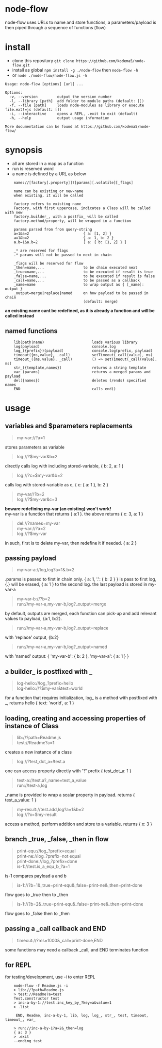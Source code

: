 # node-flow

node-flow uses URLs to name and store functions, a parameters/payload is then piped through a sequence of functions (flow)

# install

* clone this repository ```git clone https://github.com/kodema5/node-flow.git```
* install as global ```npm install -g ./node-flow``` then ```node-flow -h```
* or ```node ./node-flow/node-flow.js -h```

```
Usage: node-flow [options] [url] ...

Options:
  -v, --version         output the version number
  -l, --library [path]  add folder to module paths (default: [])
  -f, --file [path]     loads node-modules as library or execute file.ext!=js (default: [])
  -i, --interactive     opens a REPL, .exit to exit (default)
  -h, --help            output usage information

More documentation can be found at https://github.com/kodema5/node-flow/
```

# synopsis

* all are stored in a map as a function
* run is reserved word
* a name is defined by a URL as below

```
    name://[factory[.property]]?[params][.volatile][_flags]

    name can be existing or new-name
    when existing, it will be called

    factory refers to existing name
    Factory, with first uppercase, indicates a Class will be called with new
    factory.builder_, with a postfix_ will be called
    factory.method/property, will be wrapped in a function

    params parsed from from query-string
    a=1&a=2                         { a: [1, 2] }
    a=1&b=2                         { a: 1, b: 2 }
    a.b=1&a.b=2                     { a: { b: [1, 2] } }

    _* are reserved for flags
    .* params will not be passed to next in chain

    _flags will be reserved for flow
    _then=name,...                  to be chain executed next
    _true=name,...                  to be executed if result is true
    _false=name,...                 to be executed if result is false
    _call=name,...                  to be passed as a callback
    _name=name                      to wrap output as { [_name]: output }
    _output=merge|replace|named     on how payload to be passed in chain
                                    (default: merge)

```

**an existing name cant be redefined, as it is already a function and will be called instead**

## named functions

```
    lib(path|name)                      loads various library
    log(payload)                        console.log
    log_({prefix})(payload)             console.log(prefix, payload)
    timeout({ms,value}, _call)          setTimeout(_call(value), ms)
    timeout_({ms,value}, _call)         () => setTimeout(_call(value), ms)
    str_({template,names})              returns a string template
    var_(params)                        returns a merged params and payload
    del({names})                        deletes (/ends) specified names
    END                                 calls end()

```

# usage

## variables and $parameters replacements

> my-var://?a=1

stores parameters as variable

> log://?$my-var&b=2

directly calls log with including stored-variable,
{ b: 2, a: 1 }

> log://?c=$my-var&b=2

calls log with stored-variable as c,
{ c: { a: 1 }, b: 2 }

> my-var//?b=2
\
> log://?$my-var&c=3

**beware redefining my-var (an existing) won't work!** \
my-var is a function that returns { a:1 }.
the above returns { c: 3, a: 1 }

> del://?names=my-var
\
> my-var://?a=2
\
> log://?$my-var

in such, first is to delete my-var, then redefine it if needed. { a: 2 }

## passing payload

> my-var-a://log,log?a=1&.b=2

.params is passed to first in chain only.
{ a: 1, '.': { b: 2 } } is pass to first log,
{.} will be erased, { a: 1 } to the second log.
the last payload is stored in my-var-a

> my-var-b://?b=2
\
> run://my-var-a,my-var-b,log?_output=merge

by default, outputs are merged,
each function can pick-up and add relevant values to payload,
{a:1, b:2}.

> run://my-var-a,my-var-b,log?_output=replace

with 'replace' output, {b:2}

> run://my-var-a,my-var-b,log?_output=named

with 'named' output: { 'my-var-b': { b: 2 }, 'my-var-a': { a: 1 } }

## a builder_ is postfixed with _

> log-hello://log_?prefix=hello
\
> log-hello://?$my-var&text=world

for a function that requires initialization,
log_ is a method with postfixed with _,
returns hello { text: 'world', a: 1 }

## loading, creating and accessing properties of instance of Class

> lib://?path=Readme.js
\
> test://Readme?a=1

creates a new instance of a class


> log://?test_dot_a=!test.a

one can access property directly with "!" prefix { test_dot_a: 1 }

> test-a://test.a?_name=test_a_value
\
> run://test-a,log

_name is provided to wrap a scalar property in payload.
returns { test_a_value: 1 }


> my-result://test.add,log?a=1&b=2
\
> log://?x=$my-result

access a method, perform addition and store to a variable. returns { x: 3 }


## branch _true, _false, _then in flow

>  print-equ://log_?prefix=equal
\
>  print-ne://log_?prefix=not equal
\
>  print-done://log_?prefix=done
\
> is-1://test.is_a_equ_b_?a=1

is-1 compares payload a and b

> is-1://?b=1&_true=print-equ&_false=print-ne&_then=print-done

flow goes to _true then to _then

> is-1://?b=2&_true=print-equ&_false=print-ne&_then=print-done

flow goes to _false then to _then

## passing a _call callback and END

> timeout://?ms=1000&_call=print-done,END

some functions may need a callback _call,
and END terminates function

## for REPL

for testing/development, use -i to enter REPL

````
    node-flow -f Readme.js -i
    > lib://?path=Readme.js
    > test://Readme?a=test
    Test.constructor test
    > inc-a-by-1://test.inc_key_by_?key=a&value=1
    > .list

     END, Readme, inc-a-by-1, lib, log, log_, str_, test, timeout, timeout_, var_

    > run://inc-a-by-1?a=2&_then=log
    { a: 3 }
    > .exit
    --ending test
````
